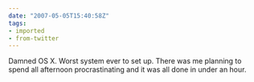 ```yaml
---
date: "2007-05-05T15:40:58Z"
tags:
- imported
- from-twitter
---
```

Damned OS X. Worst system ever to set up. There was me planning to spend all afternoon procrastinating and it was all done in under an hour.
